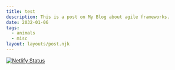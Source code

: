 ```yaml
---
title: test
description: This is a post on My Blog about agile frameworks.
date: 2032-01-06
tags:
  - animals
  - misc
layout: layouts/post.njk
---
```

[![Netlify Status](https://api.netlify.com/api/v1/badges/00c3f250-b036-416d-92c0-5ac806a4df46/deploy-status)](https://app.netlify.com/sites/mystifying-mestorf-c41a15/deploys)


